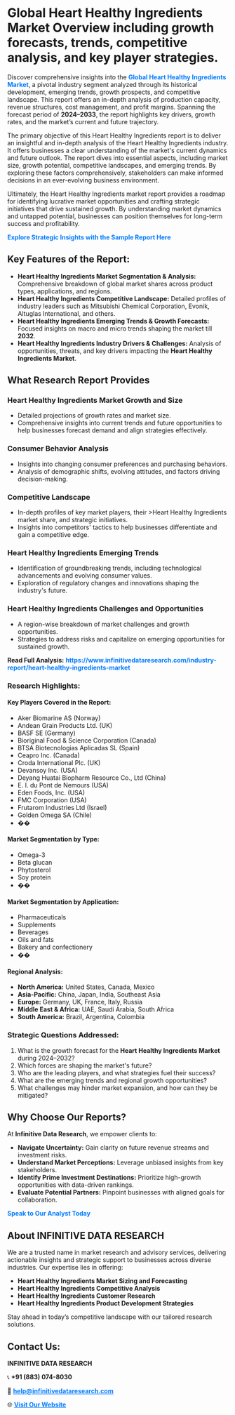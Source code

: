 <h1>Global Heart Healthy Ingredients Market Overview including growth forecasts, trends, competitive analysis, and key player strategies.</h1>
<p>
Discover comprehensive insights into the 
<a href="https://www.infinitivedataresearch.com/industry-report/heart-healthy-ingredients-market" rel="dofollow" style="color: #007BFF; text-decoration: none;"><strong>Global Heart Healthy Ingredients Market</strong></a>, a pivotal industry segment analyzed through its historical development, emerging trends, growth prospects, and competitive landscape. This report offers an in-depth analysis of production capacity, revenue structures, cost management, and profit margins. Spanning the forecast period of <strong>2024–2033</strong>, the report highlights key drivers, growth rates, and the market’s current and future trajectory.
</p>
<p>
The primary objective of this Heart Healthy Ingredients report is to deliver an insightful and in-depth analysis of the Heart Healthy Ingredients industry. It offers businesses a clear understanding of the market's current dynamics and future outlook. The report dives into essential aspects, including market size, growth potential, competitive landscapes, and emerging trends. By exploring these factors comprehensively, stakeholders can make informed decisions in an ever-evolving business environment.
</p>
<p>
Ultimately, the Heart Healthy Ingredients market report provides a roadmap for identifying lucrative market opportunities and crafting strategic initiatives that drive sustained growth. By understanding market dynamics and untapped potential, businesses can position themselves for long-term success and profitability.
</p>
<p>
<a href="https://www.infinitivedataresearch.com/request-sample/reportId=108510" style="color: #007BFF; text-decoration: none;"><strong>Explore Strategic Insights with the Sample Report Here</strong></a>
</p>

<h2>Key Features of the Report:</h2>
<ul>
<li><strong>Heart Healthy Ingredients Market Segmentation & Analysis:</strong> Comprehensive breakdown of global market shares across product types, applications, and regions.</li>
<li><strong>Heart Healthy Ingredients Competitive Landscape:</strong> Detailed profiles of industry leaders such as Mitsubishi Chemical Corporation, Evonik, Altuglas International, and others.</li>
<li><strong>Heart Healthy Ingredients Emerging Trends & Growth Forecasts:</strong> Focused insights on macro and micro trends shaping the market till <strong>2032</strong>.</li>
<li><strong>Heart Healthy Ingredients Industry Drivers & Challenges:</strong> Analysis of opportunities, threats, and key drivers impacting the <strong>Heart Healthy Ingredients Market</strong>.</li>
</ul>

<h2>What Research Report Provides</h2>
<h3>Heart Healthy Ingredients Market Growth and Size</h3>
<ul>
<li>Detailed projections of growth rates and market size.</li>
<li>Comprehensive insights into current trends and future opportunities to help businesses forecast demand and align strategies effectively.</li>
</ul>

<h3>Consumer Behavior Analysis</h3>
<ul>
<li>Insights into changing consumer preferences and purchasing behaviors.</li>
<li>Analysis of demographic shifts, evolving attitudes, and factors driving decision-making.</li>
</ul>

<h3>Competitive Landscape</h3>
<ul>
<li>In-depth profiles of key market players, their >Heart Healthy Ingredients market share, and strategic initiatives.</li>
<li>Insights into competitors' tactics to help businesses differentiate and gain a competitive edge.</li>
</ul>

<h3>Heart Healthy Ingredients Emerging Trends</h3>
<ul>
<li>Identification of groundbreaking trends, including technological advancements and evolving consumer values.</li>
<li>Exploration of regulatory changes and innovations shaping the industry's future.</li>
</ul>

<h3>Heart Healthy Ingredients Challenges and Opportunities</h3>
<ul>
<li>A region-wise breakdown of market challenges and growth opportunities.</li>
<li>Strategies to address risks and capitalize on emerging opportunities for sustained growth.</li>
</ul>
<p><strong>Read Full Analysis:</strong> <a href="https://www.infinitivedataresearch.com/industry-report/heart-healthy-ingredients-market" rel="dofollow" style="color: #007BFF; text-decoration: none;"><strong>https://www.infinitivedataresearch.com/industry-report/heart-healthy-ingredients-market</strong></a></p>
<h3>Research Highlights:</h3>
<h4>Key Players Covered in the Report:</h4>
<ul><li>Aker Biomarine AS (Norway)</li><li>Andean Grain Products Ltd. (UK)</li><li>BASF SE (Germany)</li><li>Bioriginal Food &amp; Science Corporation (Canada)</li><li>BTSA Biotecnologias Aplicadas SL (Spain)</li><li>Ceapro Inc. (Canada)</li><li>Croda International Plc. (UK)</li><li>Devansoy Inc. (USA)</li><li>Deyang Huatai Biopharm Resource Co., Ltd (China)</li><li>E. I. du Pont de Nemours (USA)</li><li>Eden Foods, Inc. (USA)</li><li>FMC Corporation (USA)</li><li>Frutarom Industries Ltd (Israel)</li><li>Golden Omega SA (Chile)</li><li>��</li></ul>
<h4>Market Segmentation by Type:</h4>
<ul><li>Omega-3</li><li>Beta glucan</li><li>Phytosterol</li><li>Soy protein</li><li>��</li></ul>
<h4>Market Segmentation by Application:</h4>
<ul><li>Pharmaceuticals</li><li>Supplements</li><li>Beverages</li><li>Oils and fats</li><li>Bakery and confectionery</li><li>��</li></ul>

<h4>Regional Analysis:</h4>
<ul>
<li><strong>North America:</strong> United States, Canada, Mexico</li>
<li><strong>Asia-Pacific:</strong> China, Japan, India, Southeast Asia</li>
<li><strong>Europe:</strong> Germany, UK, France, Italy, Russia</li>
<li><strong>Middle East & Africa:</strong> UAE, Saudi Arabia, South Africa</li>
<li><strong>South America:</strong> Brazil, Argentina, Colombia</li>
</ul>

<h3>Strategic Questions Addressed:</h3>
<ol>
<li>What is the growth forecast for the <strong>Heart Healthy Ingredients Market</strong> during 2024–2032?</li>
<li>Which forces are shaping the market's future?</li>
<li>Who are the leading players, and what strategies fuel their success?</li>
<li>What are the emerging trends and regional growth opportunities?</li>
<li>What challenges may hinder market expansion, and how can they be mitigated?</li>
</ol>

<h2>Why Choose Our Reports?</h2>
<p>At <strong>Infinitive Data Research</strong>, we empower clients to:</p>
<ul>
<li><strong>Navigate Uncertainty:</strong> Gain clarity on future revenue streams and investment risks.</li>
<li><strong>Understand Market Perceptions:</strong> Leverage unbiased insights from key stakeholders.</li>
<li><strong>Identify Prime Investment Destinations:</strong> Prioritize high-growth opportunities with data-driven rankings.</li>
<li><strong>Evaluate Potential Partners:</strong> Pinpoint businesses with aligned goals for collaboration.</li>
</ul>
<p><a href="https://www.infinitivedataresearch.com/industry-report/heart-healthy-ingredients-market" rel="dofollow" style="color: #007BFF; text-decoration: none;"><strong>Speak to Our Analyst Today</strong></a></p>

<h2>About INFINITIVE DATA RESEARCH</h2>
<p>We are a trusted name in market research and advisory services, delivering actionable insights and strategic support to businesses across diverse industries. Our expertise lies in offering:</p>
<ul>
<li><strong>Heart Healthy Ingredients Market Sizing and Forecasting</strong></li>
<li><strong>Heart Healthy Ingredients Competitive Analysis</strong></li>
<li><strong>Heart Healthy Ingredients Customer Research</strong></li>
<li><strong>Heart Healthy Ingredients Product Development Strategies</strong></li>
</ul>
<p>Stay ahead in today’s competitive landscape with our tailored research solutions.</p>

<h2>Contact Us:</h2>
<p><strong>INFINITIVE DATA RESEARCH</strong></p>
<p>📞 <strong>+91 (883) 074-8030</strong></p>
<p>📧 <strong><a href="mailto:help@infinitivedataresearch.com" style="color: #007BFF;">help@infinitivedataresearch.com</a></strong></p>
<p>🌐 <strong><a href="https://www.infinitivedataresearch.com" rel="dofollow" style="color: #007BFF;">Visit Our Website</a></strong></p>
